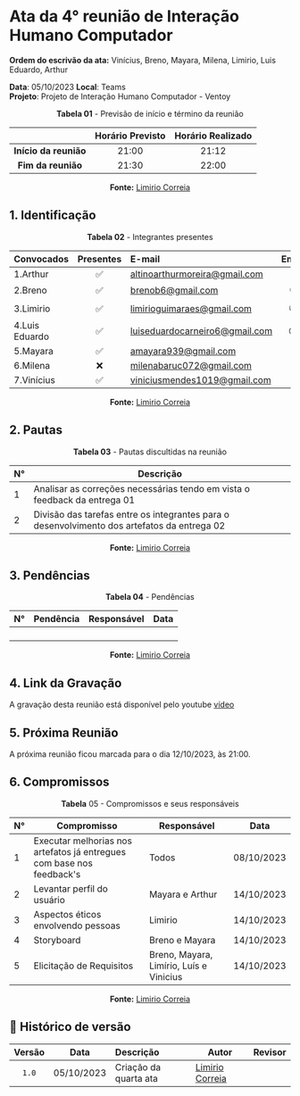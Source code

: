 # Ata da  4° reunião de Interação Humano Computador

**Ordem do escrivão da ata:** Vinícius, Breno, Mayara, Milena, Limirio, Luis Eduardo,
Arthur

**Data**:   05/10/2023 **Local**: Teams <br>
**Projeto**: Projeto de Interação Humano Computador - Ventoy <br>

<center>

**Tabela 01** - Previsão de início e término da reunião

|   | Horário Previsto | Horário Realizado |
|:-:| :-: | :-: |
|**Início da reunião**| 21:00 | 21:12 |
|**Fim da reunião**| 21:30 | 22:00 |

**Fonte:** [Limirio Correia](https://github.com/LimirioGuimaraes)

</center>


## 1. Identificação

<center>

**Tabela 02** - Integrantes presentes

| Convocados    | Presentes         | E-mail                        | Emoji |
| ---           | :---:             | :--                           | :---: |
| 1.Arthur      |:white_check_mark: |altinoarthurmoreira@gmail.com  |:space_invader:|
| 2.Breno       |:white_check_mark: |brenob6@gmail.com              |:coffee:       |
| 3.Limirio     |:white_check_mark: |limirioguimaraes@gmail.com     |:thumbsup:     |
| 4.Luis Eduardo|:white_check_mark: |luiseduardocarneiro6@gmail.com |:sunglasses:   |
| 5.Mayara      |:white_check_mark: |amayara939@gmail.com           |:fist:         |
| 6.Milena      |:x:                |milenabaruc072@gmail.com       |:fairy:        |
| 7.Vinícius    |:white_check_mark: |viniciusmendes1019@gmail.com   |:cold_face:    |

**Fonte:** [Limirio Correia](https://github.com/LimirioGuimaraes)

</center>

## 2. Pautas

<center>
  
**Tabela 03** - Pautas discultidas na reunião

| **N°** | **Descrição**|
|---|-----------------|
| 1 | Analisar as correções necessárias tendo em vista o feedback da entrega 01 |
| 2 | Divisão das tarefas entre os integrantes para o desenvolvimento dos artefatos da entrega 02 |

**Fonte:** [Limirio Correia](https://github.com/LimirioGuimaraes)


</center>

## 3. Pendências

<center>

**Tabela 04** - Pendências

| **N°** | **Pendência** | **Responsável** | **Data** |
|--------|---------------|-----------------|----------|
|        |               |                 |          |
|        |               |                 |          |
|        |               |                 |          |
|        |               |                 |          |

**Fonte:** [Limirio Correia](https://github.com/LimirioGuimaraes)

</center>

## 4. Link da Gravação
A gravação desta reunião está disponível pelo youtube [vídeo](https://youtu.be/EIDCG4Uij0A)

## 5. Próxima Reunião

A próxima reunião ficou marcada para o dia 12/10/2023, às 21:00.

## 6. Compromissos

<center>

**Tabela** 05 - Compromissos e seus responsáveis

|**N°** | **Compromisso**                               | **Responsável**   | **Data**  |
|------ |-------------------------------------          |------------------ |-----------|
| 1     | Executar melhorias nos artefatos já entregues com base nos feedback's                          | Todos             | 08/10/2023|
| 2     | Levantar perfil do usuário                                                                     | Mayara e Arthur   | 14/10/2023|
| 3     | Aspectos éticos envolvendo pessoas                                                             | Limirio           | 14/10/2023|
| 4     | Storyboard                                                                                     | Breno e Mayara    | 14/10/2023|
| 5     | Elicitação de Requisitos                                                                       | Breno, Mayara, Limírio, Luís e Vinicius| 14/10/2023|

**Fonte:** [Limirio Correia](https://github.com/LimirioGuimaraes)

</center>

## 📑 Histórico de versão

| Versão | Data      | Descrição | Autor | Revisor |
| :-:    | :-----:   | :------   | ----  | ------- |
| `1.0`  |05/10/2023 | Criação da quarta ata |[Limirio Correia](https://github.com/LimirioGuimaraes)||[Mayara Alves](https://github.com/Mayara-tech) |
